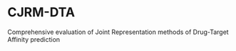 # CJRM-DTA
Comprehensive evaluation of Joint Representation methods of Drug-Target Affinity prediction
